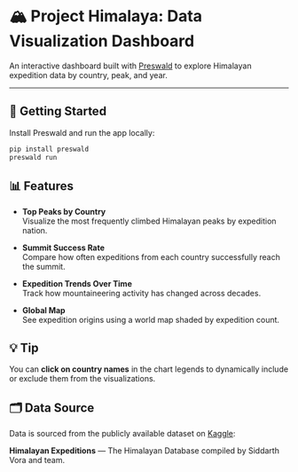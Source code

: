 # 🏔️ Project Himalaya: Data Visualization Dashboard

An interactive dashboard built with [Preswald](https://docs.preswald.com/) to explore Himalayan expedition data by country, peak, and year.

---

## 🚀 Getting Started

Install Preswald and run the app locally:

```bash
pip install preswald
preswald run
```
## 📊 Features

- **Top Peaks by Country**  
  Visualize the most frequently climbed Himalayan peaks by expedition nation.

- **Summit Success Rate**  
  Compare how often expeditions from each country successfully reach the summit.

- **Expedition Trends Over Time**  
  Track how mountaineering activity has changed across decades.

- **Global Map**  
  See expedition origins using a world map shaded by expedition count.

## 💡 Tip

You can **click on country names** in the chart legends to dynamically include or exclude them from the visualizations.

## 🗂️ Data Source

Data is sourced from the publicly available dataset on [Kaggle](https://www.kaggle.com/datasets/siddharth0935/himalayan-expeditions):

**Himalayan Expeditions** — The Himalayan Database compiled by Siddarth Vora and team.
